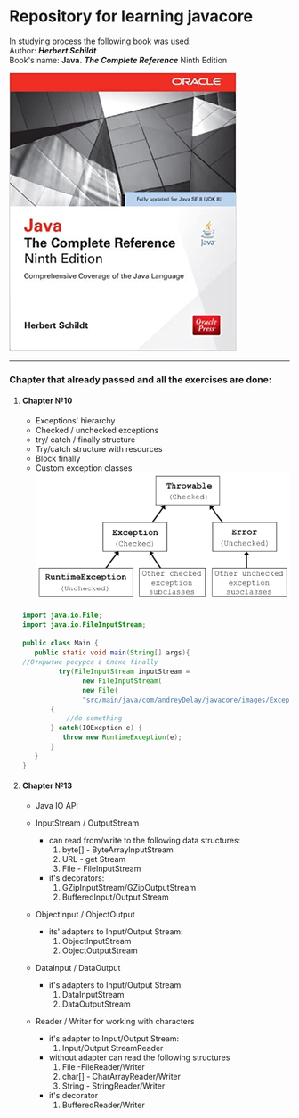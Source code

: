 # Repository for learning javacore


In studying process the following book was used:<br/>
Author: *__Herbert Schildt__* <br/>
Book's name: __Java.__ **_The Complete Reference_** Ninth Edition


![alt text](src/main/java/com/andreyDelay/javacore/images/Schildt.jpg)

***
### Chapter that already passed and all the exercises are done:

1. #### Chapter №10

    * Exceptions' hierarchy
    * Checked / unchecked exceptions
    * try/ catch / finally structure
    * Try/catch structure  with resources
    * Block finally
    * Custom exception classes<br/>
     ![alt text](src/main/java/com/andreyDelay/javacore/images/Exceptions-in-Java.png)
    ```java
   import java.io.File;
   import java.io.FileInputStream;
   
   public class Main {
       public static void main(String[] args){
   //Открытие ресурса в блоке finally 
             try(FileInputStream inputStream = 
                   new FileInputStream(
                   new File(
                   "src/main/java/com/andreyDelay/javacore/images/Exceptions-in-Java.png")))   
           {
               //do something
           } catch(IOExeption e) {
              throw new RuntimeException(e);
           }
       }
   }
    ```
2. #### Chapter №13

    * Java IO API
    
    * InputStream / OutputStream
      * can read from/write to the following data structures:
           1. byte[] - ByteArrayInputStream
           2. URL - get Stream
           3. File - FileInputStream
      * it's decorators:
           1. GZipInputStream/GZipOutputStream
           2. BufferedInput/Output Stream
           
    * ObjectInput / ObjectOutput
      * its' adapters to Input/Output Stream:
           1. ObjectInputStream
           2. ObjectOutputStream
           
    * DataInput / DataOutput
      * it's adapters to Input/Output Stream:
           1. DataInputStream
           2. DataOutputStream
    
    * Reader / Writer for working with characters
       * it's adapter to Input/Output Stream:
           1. Input/Output StreamReader
       * without adapter can read the following structures
           1. File -FileReader/Writer
           2. char[] - CharArrayReader/Writer
           3. String - StringReader/Writer
       * it's decorator
           1. BufferedReader/Writer